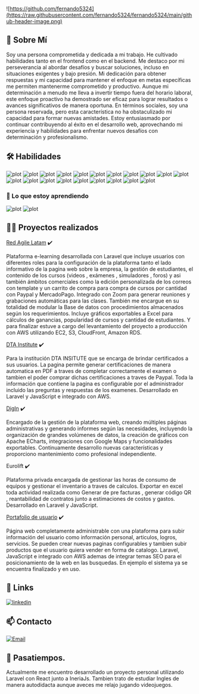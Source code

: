 ![https://github.com/fernando5324](https://raw.githubusercontent.com/fernando5324/fernando5324/main/github-header-image.png)

## 🚀 Sobre Mí
Soy una persona comprometida y dedicada a mi trabajo. He cultivado habilidades tanto en el frontend como en el backend. Me destaco por mi perseverancia al abordar desafíos y buscar soluciones, incluso en situaciones exigentes y bajo presión. Mi dedicación para obtener respuestas y mi capacidad para mantener el enfoque en metas específicas me permiten mantenerme comprometido y productivo. Aunque mi determinación a menudo me lleva a invertir tiempo fuera del horario laboral, este enfoque proactivo ha demostrado ser eficaz para lograr resultados o avances significativos de manera oportuna. En términos sociales, soy una persona reservada, pero esta característica no ha obstaculizado mi capacidad para formar nuevas amistades. Estoy entusiasmado por continuar contribuyendo al éxito en el desarrollo web, aprovechando mi experiencia y habilidades para enfrentar nuevos desafíos con determinación y profesionalismo.

## 🛠 Habilidades

![plot](https://img.shields.io/badge/HTML5-E34F26?style=for-the-badge&logo=html5&logoColor=white)
![plot](https://img.shields.io/badge/CSS3-1572B6?style=for-the-badge&logo=css3&logoColor=white)
![plot](https://img.shields.io/badge/JavaScript-323330?style=for-the-badge&logo=javascript&logoColor=F7DF1E)
![plot](https://img.shields.io/badge/jQuery-0769AD?style=for-the-badge&logo=jquery&logoColor=white)
![plot](https://img.shields.io/badge/Chart%20js-FF6384?style=for-the-badge&logo=chartdotjs&logoColor=white)
![plot](https://img.shields.io/badge/PHP-777BB4?style=for-the-badge&logo=php&logoColor=white)
![plot](https://img.shields.io/badge/Laravel-FF2D20?style=for-the-badge&logo=laravel&logoColor=white)
![plot](https://img.shields.io/badge/Bootstrap-563D7C?style=for-the-badge&logo=bootstrap&logoColor=white)
![plot](https://img.shields.io/badge/Sass-CC6699?style=for-the-badge&logo=sass&logoColor=white)
![plot](https://img.shields.io/badge/GitLab-330F63?style=for-the-badge&logo=gitlab&logoColor=white)
![plot](https://img.shields.io/badge/npm-CB3837?style=for-the-badge&logo=npm&logoColor=white)
![plot](https://img.shields.io/badge/Composer-885630?style=for-the-badge&logo=Composer&logoColor=white)
![plot](https://img.shields.io/badge/Webpack-8DD6F9?style=for-the-badge&logo=Webpack&logoColor=white)
![plot](https://img.shields.io/badge/json-5E5C5C?style=for-the-badge&logo=json&logoColor=white)
![plot](https://img.shields.io/badge/MySQL-005C84?style=for-the-badge&logo=mysql&logoColor=white)
![plot](https://img.shields.io/badge/Amazon_AWS-FF9900?style=for-the-badge&logo=amazonaws&logoColor=white)
![plot](https://img.shields.io/badge/Google%20Analytics-E37400?style=for-the-badge&logo=google%20analytics&logoColor=white)
![plot](https://img.shields.io/badge/Apache-D22128?style=for-the-badge&logo=Apache&logoColor=white)
![plot](https://img.shields.io/badge/Xampp-F37623?style=for-the-badge&logo=xampp&logoColor=white)
![plot](https://img.shields.io/badge/Visual_Studio_Code-0078D4?style=for-the-badge&logo=visual%20studio%20code&logoColor=white)


### 🧠 Lo que estoy aprendiendo
![plot](https://img.shields.io/badge/React-20232A?style=for-the-badge&logo=react&logoColor=61DAFB
)
![plot](https://img.shields.io/badge/Docker-2CA5E0?style=for-the-badge&logo=docker&logoColor=white
)


## 👨‍💻 Proyectos realizados

 [Red Agile Latam](https://redagilelatam.com/) ✔️
    
Plataforma e-learning desarrollada con Laravel que incluye usuarios con diferentes roles para la configuración de la plataforma tanto el lado informativo de la pagina web sobre la empresa, la gestión de estudiantes, el contenido de los cursos (videos , exámenes , simuladores , foros) y asi también ámbitos comerciales como la edición personalizada de los correos con template y un carrito de compra para compra de cursos por cantidad con Paypal y MercadoPago. Integrado con Zoom para generar reuniones y grabaciones automáticas para las clases. También me encargue en su totalidad de modular la Base de datos con procedimientos almacenados según los requerimientos. Incluye gráficos exportables a Excel para cálculos de ganancias, popularidad de cursos y cantidad de estudiantes. Y para finalizar estuve a cargo del levantamiento del proyecto a producción con AWS utilizando EC2, S3, CloudFront, Amazon RDS.
    
 [DTA Institute](https://dtainstitute.com/) ✔️

Para la institución DTA INSITUTE que se encarga de brindar certificados a sus usuarios. La pagina permite generar certificaciones de manera automatica en PDF a traves de completar correctamente el examen o tambien el poder comprar dichas certificaciones a traves de Paypal. Toda la información que contiene la pagina es configurable por el administrador incluido las preguntas y respuestas de los examenes. Desarrollado en Laravel y JavaScript e integrado con AWS.

 [DigIn](https://digin.pe/) ✔️
 
Encargado de la gestión de la plataforma web, creando múltiples páginas administrativas y generando informes según las necesidades, incluyendo la organización de grandes volúmenes de datos, la creación de gráficos con Apache ECharts, integraciones con Google Maps y funcionalidades exportables. Continuamente desarrollo nuevas características y proporciono mantenimiento como profesional independiente.
 
 
 Eurolift ✔️

 Plataforma privada encargada de gestionar las horas de consumo de equipos y gestionar el inventario a traves de calculos. Exportar en excel toda actividad realizada como Generar de pre facturas , generar código QR , reantabilidad de contratos junto a estimaciones de costos y gastos. Desarrollado en Laravel y JavaScript. 

 [Portafolio de usuario](https://www.renzotrisoglio.com/) ✔️

 Página web completamente administrable con una plataforma para subir información del usuario como información personal, articulos, logros, servicios. Se pueden crear nuevas paginas configurables y tambien subir productos que el usuario quiera vender en forma de catalogo. Laravel, JavaScript e integrado con AWS ademas de integrar temas SEO para el posicionamiento de la web en las busquedas. En ejemplo el sistema ya se encuentra finalizado y en uso. 

## 🔗 Links
[![linkedin](https://img.shields.io/badge/linkedin-0A66C2?style=for-the-badge&logo=linkedin&logoColor=white)](https://www.linkedin.com/in/luis-fernando-baltazar-valenzuela-4499b148/)




## 📫 Contacto

[![Email](https://img.shields.io/badge/lfbaltazarv@gmail.com-email-D14836?style=for-the-badge&logo=gmail&logoColor=red&labelColor=fff)](mailto:lfbaltazarv@gmail.com)


## 🎯 Pasatiempos.
Actualmente me encuentro desarrollado un proyecto personal utilizando Laravel con React junto a IneriaJs. Tambien trato de estudiar Ingles de manera autodidacta aunque aveces me relajo jugando videojuegos.
